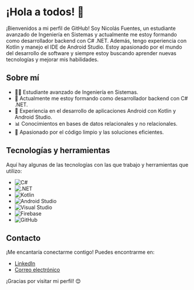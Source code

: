 # ¡Hola a todos! 👋

¡Bienvenidos a mi perfil de GitHub! Soy Nicolás Fuentes, un estudiante avanzado de Ingeniería en Sistemas y actualmente me estoy formando como desarrollador backend con C# .NET. Además, tengo experiencia con Kotlin y manejo el IDE de Android Studio. Estoy apasionado por el mundo del desarrollo de software y siempre estoy buscando aprender nuevas tecnologías y mejorar mis habilidades.

## Sobre mí

- 👨‍💻 Estudiante avanzado de Ingeniería en Sistemas.
- 🌱 Actualmente me estoy formando como desarrollador backend con C# .NET.
- 💼 Experiencia en el desarrollo de aplicaciones Android con Kotlin y Android Studio.
- 📊 Conocimientos en bases de datos relacionales y no relacionales.
- 🚀 Apasionado por el código limpio y las soluciones eficientes.

## Tecnologías y herramientas

Aquí hay algunas de las tecnologías con las que trabajo y herramientas que utilizo:

- ![C#](https://img.shields.io/badge/C%23%20%20-purple?style=plastic&logo=csharp&labelColor=black)
- ![.NET](https://img.shields.io/badge/.NET%20%20-purple?style=plastic&logo=dotnet&labelColor=black)
- ![Kotlin](https://img.shields.io/badge/Kotlin%20%20-purple?style=plastic&logo=kotlin&labelColor=black)
- ![Android Studio](https://img.shields.io/badge/Android%20Studio%20-purple?style=plastic&logo=androidstudio&labelColor=black)
- ![Visual Studio](https://img.shields.io/badge/Visual%20Studio%20-purple?style=plastic&logo=visualstudio&labelColor=black)
- ![Firebase](https://img.shields.io/badge/Firebase%20%20-purple?style=plastic&logo=firebase&labelColor=black)
- ![GitHub](https://img.shields.io/badge/GitHub%20%20-purple?style=plastic&logo=github&labelColor=black)

## Contacto

¡Me encantaría conectarme contigo! Puedes encontrarme en:

- [LinkedIn](https://www.linkedin.com/in/nicolas-fuentes-garcia-7997a1236/) <!-- Reemplaza # con tu enlace de LinkedIn -->
- [Correo electrónico](nicolasfuentesg06@gmail.com) <!-- Reemplaza # con tu dirección de correo electrónico -->

¡Gracias por visitar mi perfil! 😊
